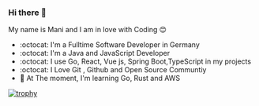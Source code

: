 ### Hi there 👋
My name is Mani and I am in love with Coding 😊
- :octocat: I'm a Fulltime Software Developer in Germany
- :octocat: I'm a Java and JavaScript Developer
- :octocat: I use Go, React, Vue js, Spring Boot,TypeScript in my projects
- :octocat: I Love Git , Github and Open Source Communtiy
- :hammer:  At The moment, I'm learning Go, Rust and AWS

[![trophy](https://github-profile-trophy.vercel.app/?username=manimovassagh)](https://github.com/ryo-ma/github-profile-trophy)
